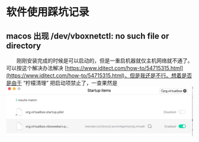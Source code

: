 # 软件使用踩坑记录

## macos 出现 /dev/vboxnetctl: no such file or directory

　　刚刚安装完成的时候是可以启动的，但是一重启机器就仅主机网络就不通了。可以按这个解决办法解决 [https://www.iditect.com/how-to/54715315.html](https://www.iditect.com/how-to/54715315.html)，但是我还是不行。想着是否是由于 “柠檬清理” 把启动项禁止了，一查果然是  
![](assets/16092220846865-20211205095716-s2xc9sc.jpg)

　　
